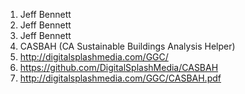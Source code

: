 1) Jeff Bennett
2) Jeff Bennett
3) Jeff Bennett
4) CASBAH (CA Sustainable Buildings Analysis Helper) 
5) http://digitalsplashmedia.com/GGC/
6) https://github.com/DigitalSplashMedia/CASBAH
7) http://digitalsplashmedia.com/GGC/CASBAH.pdf